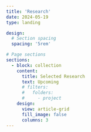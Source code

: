 ```yaml
---
title: 'Research'
date: 2024-05-19
type: landing

design:
  # Section spacing
  spacing: '5rem'

# Page sections
sections:
  - block: collection
    content:
      title: Selected Research
      text: Upcoming
      # filters:
      #   folders:
      #     - project
    design:
      view: article-grid
      fill_image: false
      columns: 3
---
```

